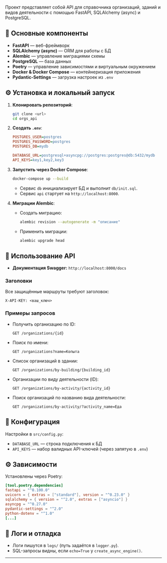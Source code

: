 Проект представляет собой API для справочника организаций, зданий и видов деятельности с помощью FastAPI, SQLAlchemy (async) и PostgreSQL.

## 📑 Основные компоненты

* **FastAPI** — веб-фреймворк
* **SQLAlchemy (async)** — ORM для работы с БД
* **Alembic** — управление миграциями схемы
* **PostgreSQL** — база данных
* **Poetry** — управление зависимостями и виртуальным окружением
* **Docker & Docker Compose** — контейнеризация приложения
* **Pydantic-Settings** — загрузка настроек из `.env`

## ⚙️ Установка и локальный запуск

1. **Клонировать репозиторий**:

   ```bash
   git clone <url>
   cd orgs_api
   ```

2. **Создать `.env`**:

   ```ini
   POSTGRES_USER=postgres
   POSTGRES_PASSWORD=postgres
   POSTGRES_DB=mydb

   DATABASE_URL=postgresql+asyncpg://postgres:postgres@db:5432/mydb
   API_KEYS=key1,key2,key3
   ```

3. **Запустить через Docker Compose**:

   ```bash
   docker-compose up --build
   ```

   * Сервис `db` инициализирует БД и выполнит `db/init.sql`.
   * Сервис `api` стартует на `http://localhost:8000`.

4. **Миграции Alembic**:

   * Создать миграцию:

     ```bash
     alembic revision --autogenerate -m "описание"
     ```
   * Применить миграции:

     ```bash
     alembic upgrade head
     ```

## 🚀 Использование API

* **Документация Swagger:** `http://localhost:8000/docs`

### Заголовки

Все защищённые маршруты требуют заголовок:

```
X-API-KEY: <ваш_ключ>
```

### Примеры запросов

* Получить организацию по ID:

  ```http
  GET /organizations/{id}
  ```

* Поиск по имени:

  ```http
  GET /organizations?name=Копыта
  ```

* Список организаций в здании:

  ```http
  GET /organizations/by-building/{building_id}
  ```

* Организации по виду деятельности (ID):

  ```http
  GET /organizations/by-activity/{activity_id}
  ```

* Поиск организаций по названию вида деятельности:

  ```http
  GET /organizations/by-activity/?activity_name=Еда
  ```

## 🔧 Конфигурация

Настройки в `src/config.py`:

* `DATABASE_URL` — строка подключения к БД
* `API_KEYS` — набор валидных API-ключей (через запятую в `.env`)

## ⚙️ Зависимости

Установлены через Poetry:

```toml
[tool.poetry.dependencies]
fastapi = "^0.100.0"
uvicorn = { extras = ["standard"], version = "^0.23.0" }
sqlalchemy = { version = "^2.0", extras = ["asyncio"] }
asyncpg = "^0.27.0"
pydantic-settings = "^2.0"
python-dotenv = "^1.0"
[...]
```

## 📝 Логи и отладка

* Логи пишутся в `logs/` (путь задаётся в `logger.py`).
* SQL-запросы видны, если `echo=True` у `create_async_engine()`.

---
